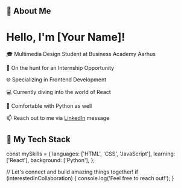 ## 👋 About Me

<div class="developer-profile">
  <h1>Hello, I'm [Your Name]!</h1>
  <p>🎓 Multimedia Design Student at Business Academy Aarhus</p>
  <p>🚀 On the hunt for an Internship Opportunity</p>
  <p>🌐 Specializing in Frontend Development</p>
  <p>💻 Currently diving into the world of React</p>
  <p>🐍 Comfortable with Python as well</p>
  <p>📫 Reach out to me via <a href="https://www.linkedin.com/in/your-linkedin-profile">LinkedIn</a> message</p>
</div>

## 🚀 My Tech Stack

const mySkills = {
  languages: ['HTML', 'CSS', 'JavaScript'],
  learning: ['React'],
  background: ['Python'],
};

// Let's connect and build amazing things together!
if (interestedInCollaboration) {
  console.log('Feel free to reach out!');
}
